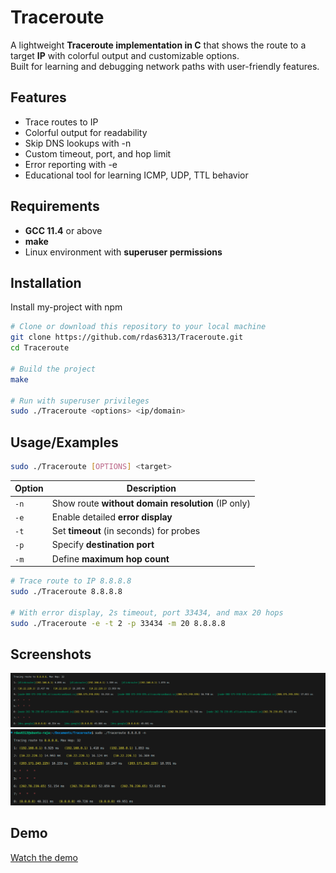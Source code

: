 
# Traceroute

A lightweight **Traceroute implementation in C** that shows the route to a target **IP** with colorful output and customizable options.  
Built for learning and debugging network paths with user-friendly features.  

## Features

- Trace routes to IP
- Colorful output for readability
- Skip DNS lookups with -n
- Custom timeout, port, and hop limit
- Error reporting with -e
- Educational tool for learning ICMP, UDP, TTL behavior

## Requirements
- **GCC 11.4** or above  
- **make**  
- Linux environment with **superuser permissions**  
## Installation

Install my-project with npm

```bash
# Clone or download this repository to your local machine
git clone https://github.com/rdas6313/Traceroute.git
cd Traceroute

# Build the project
make

# Run with superuser privileges
sudo ./Traceroute <options> <ip/domain>
```
    
## Usage/Examples

```bash
sudo ./Traceroute [OPTIONS] <target>

```
| Option | Description                                        |
| ------ | -------------------------------------------------- |
| `-n`   | Show route **without domain resolution** (IP only) |
| `-e`   | Enable detailed **error display**                  |
| `-t`   | Set **timeout** (in seconds) for probes            |
| `-p`   | Specify **destination port**                       |
| `-m`   | Define **maximum hop count**                       |

```bash
# Trace route to IP 8.8.8.8
sudo ./Traceroute 8.8.8.8

# With error display, 2s timeout, port 33434, and max 20 hops
sudo ./Traceroute -e -t 2 -p 33434 -m 20 8.8.8.8

```

## Screenshots

![Screenshot1](asset/s1.png)
![Screenshot2](asset/s2.png)

## Demo

[Watch the demo](https://www.youtube.com/watch?v=15efRh1fhAo)


